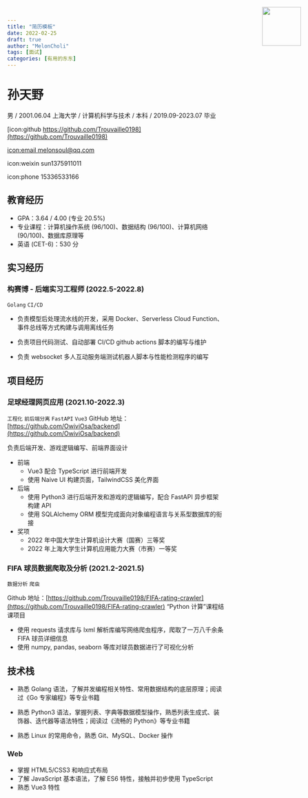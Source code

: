 ```yaml
---
title: "简历模板"
date: 2022-02-25
draft: true
author: "MelonCholi"
tags: [面试]
categories: [有用的东东]
---
```


# 孙天野

<img src="https://markdown-1303167219.cos.ap-shanghai.myqcloud.com/%E4%B8%8A%E5%A4%A7%E8%AF%81%E4%BB%B6%E7%85%A7.jpg" style="width:90px;position:absolute;top: 40px;right: 50px;">


男 / 2001.06.04
上海大学 / 计算机科学与技术 / 本科 / 2019.09-2023.07 毕业

[icon:github https://github.com/Trouvaille0198](https://github.com/Trouvaille0198)

[icon:email melonsoul@qq.com](mailto:melonsoul@qq.com)

icon:weixin sun1375911011

icon:phone 15336533166


## 教育经历

- GPA：3.64 / 4.00 (专业 20.5%)
- 专业课程：计算机操作系统 (96/100)、数据结构 (96/100)、计算机网络 (90/100)、数据库原理等
- 英语 (CET-6)：530 分

## 实习经历

### 构赛博 - 后端实习工程师 (2022.5-2022.8)

`Golang` `CI/CD`

- 负责模型后处理流水线的开发，采用 Docker、Serverless Cloud Function、事件总线等方式构建与调用离线任务

- 负责项目代码测试、自动部署 CI/CD github actions 脚本的编写与维护

- 负责 websocket 多人互动服务端测试机器人脚本与性能检测程序的编写

## 项目经历

### 足球经理网页应用 (2021.10-2022.3)

`工程化` `前后端分离` `FastAPI` `Vue3`
GitHub 地址：[https://github.com/OwiviOsa/backend](https://github.com/OwiviOsa/backend)

负责后端开发、游戏逻辑编写、前端界面设计

- 前端
  - Vue3 配合 TypeScript 进行前端开发
  - 使用 Naive UI 构建页面，TailwindCSS 美化界面
- 后端
  - 使用 Python3 进行后端开发和游戏的逻辑编写，配合 FastAPI 异步框架构建 API
  - 使用 SQLAlchemy ORM 模型完成面向对象编程语言与关系型数据库的衔接
- 奖项
  - 2022 年中国大学生计算机设计大赛（国赛）三等奖
  - 2022 年上海大学生计算机应用能力大赛（市赛）一等奖

### FIFA 球员数据爬取及分析 (2021.2-2021.5)

`数据分析` `爬虫`

Github 地址：[https://github.com/Trouvaille0198/FIFA-rating-crawler](https://github.com/Trouvaille0198/FIFA-rating-crawler)
“Python 计算”课程结课项目

- 使用 requests 请求库与 lxml 解析库编写网络爬虫程序，爬取了一万八千余条 FIFA 球员详细信息
- 使用 numpy, pandas, seaborn 等库对球员数据进行了可视化分析

## 技术栈

- 熟悉 Golang 语法，了解并发编程相关特性、常用数据结构的底层原理；阅读过《Go 专家编程》等专业书籍

- 熟悉 Python3 语法，掌握列表、字典等数据模型操作，熟悉列表生成式、装饰器、迭代器等语法特性；阅读过《流畅的 Python》等专业书籍

- 熟悉 Linux 的常用命令，熟悉 Git、MySQL、Docker 操作

### Web

- 掌握 HTML5/CSS3 和响应式布局
- 了解 JavaScript 基本语法，了解 ES6 特性，接触并初步使用 TypeScript 
- 熟悉 Vue3 特性
